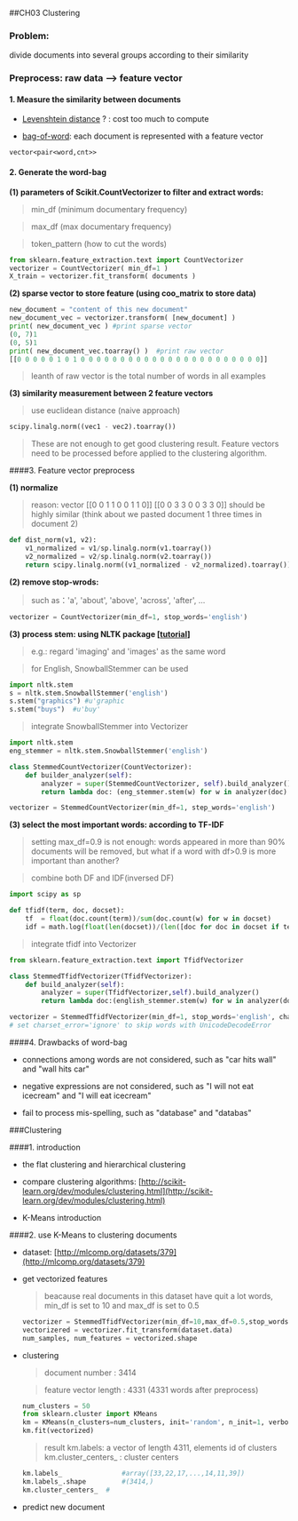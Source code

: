 ##CH03 Clustering

### Problem:

divide documents into several groups according to their similarity

### Preprocess: raw data --> feature vector

#### 1. Measure the similarity between documents

* [Levenshtein distance](http://en.wikipedia.org/wiki/Levenshtein_distance) ? : cost too much to compute

* [bag-of-word](http://en.wikipedia.org/wiki/Bag-of-words_model):  each document is represented with a feature vector
~~~
vector<pair<word,cnt>>
~~~

#### 2. Generate the word-bag

**(1) parameters of Scikit.CountVectorizer to filter and extract words:**
	
> min\_df (minimum documentary frequency)
	
> max\_df (max documentary frequency)
	
> token_pattern (how to cut the words)

~~~python
from sklearn.feature_extraction.text import CountVectorizer
vectorizer = CountVectorizer( min_df=1 )
X_train = vectorizer.fit_transform( documents )
~~~
		
**(2) sparse vector to store feature (using coo_matrix to store data)**
	
~~~python
new_document = "content of this new document"
new_document_vec = vectorizer.transform( [new_document] )
print( new_document_vec ) #print sparse vector
(0, 7)1
(0, 5)1
print( new_document_vec.toarray() )  #print raw vector
[[0 0 0 0 0 1 0 1 0 0 0 0 0 0 0 0 0 0 0 0 0 0 0 0 0 0 0 0 0 0 0]]
~~~
	
> leanth of raw vector is the total number of words in all examples
	
**(3) similarity measurement between 2 feature vectors**

> use euclidean distance (naive approach)
	
~~~python
scipy.linalg.norm((vec1 - vec2).toarray())
~~~
	
> These are not enough to get good clustering result. Feature vectors need to be processed before applied to the clustering algorithm.


####3. Feature vector preprocess

**(1) normalize**

> reason: vector [[0 0 1 1 0 0 1 1 0]] [[0 0 3 3 0 0 3 3 0]] should be highly similar (think about we pasted document 1 three times in document 2)
	
~~~python
def dist_norm(v1, v2):
	v1_normalized = v1/sp.linalg.norm(v1.toarray())
	v2_normalized = v2/sp.linalg.norm(v2.toarray())
	return scipy.linalg.norm((v1_normalized - v2_normalized).toarray())
~~~

**(2) remove stop-wrods:**

> such as：'a', 'about', 'above', 'across', 'after', ...

~~~python
vectorizer = CountVectorizer(min_df=1, stop_words='english')
~~~

**(3) process stem: using NLTK package [[tutorial](http://text-processing.com/demo/stem/)]**

> e.g.: regard 'imaging' and 'images' as the same word

> for English, SnowballStemmer can be used

~~~python
import nltk.stem
s = nltk.stem.SnowballStemmer('english')
s.stem("graphics") #u'graphic
s.stem("buys")	#u'buy'
~~~

> integrate SnowballStemmer into Vectorizer

~~~python
import nltk.stem
eng_stemmer = nltk.stem.SnowballStemmer('english')

class StemmedCountVectorizer(CountVectorizer):
	def builder_analyzer(self):
		analyzer = super(StemmedCountVectorizer, self).build_analyzer()
		return lambda doc: (eng_stemmer.stem(w) for w in analyzer(doc) )

vectorizer = StemmedCountVectorizer(min_df=1, step_words='english')
~~~

**(3) select the most important words: according to TF-IDF**

> setting max_df=0.9 is not enough: words appeared in more than 90% documents will be removed, but what if a word with df>0.9 is more important than another?

> combine both DF and IDF(inversed DF)

~~~python
import scipy as sp

def tfidf(term, doc, docset):
	tf  = float(doc.count(term))/sum(doc.count(w) for w in docset)
	idf = math.log(float(len(docset))/(len([doc for doc in docset if term in doc])))
~~~

> integrate tfidf into Vectorizer

~~~python
from sklearn.feature_extraction.text import TfidfVectorizer

class StemmedTfidfVectorizer(TfidfVectorizer):
	def build_analyzer(self):
		analyzer = super(TfidfVectorizer,self).build_analyzer()
		return lambda doc:(english_stemmer.stem(w) for w in analyzer(doc))

vectorizer = StemmedTfidfVectorizer(min_df=1, stop_words='english', charset_error='ignore')
# set charset_error='ignore' to skip words with UnicodeDecodeError
~~~

####4. Drawbacks of word-bag

* connections among words are not considered, such as "car hits wall" and "wall hits car"

* negative expressions are not considered, such as "I will not eat icecream" and "I will eat icecream"

* fail to process mis-spelling, such as "database" and "databas"

###Clustering

####1. introduction

* the flat clustering and hierarchical clustering

* compare clustering algorithms: [http://scikit-learn.org/dev/modules/clustering.html](http://scikit-learn.org/dev/modules/clustering.html)

* K-Means introduction

####2. use K-Means to clustering documents

* dataset: [http://mlcomp.org/datasets/379](http://mlcomp.org/datasets/379)

* get vectorized features

	> beacause real documents in this dataset have quit a lot words, min_df is set to 10 and max_df is set to 0.5

	~~~python
	vectorizer = StemmedTfidfVectorizer(min_df=10,max_df=0.5,stop_words='english',charset_error='ignore'
	vectorizered = vectorizer.fit_transform(dataset.data)
	num_samples, num_features = vectorized.shape
	~~~
	
* clustering

	> document number : 3414
	
	> feature vector length : 4331 (4331 words after preprocess)
	
	~~~python
	num_clusters = 50
	from sklearn.cluster import KMeans
	km = KMeans(n_clusters=num_clusters, init='random', n_init=1, verbose=1)
	km.fit(vectorized)
	~~~
	
	> result 
	> km.labels: a vector of length 4311, elements id of clusters
	> km.cluster_centers_ : cluster centers
	
	~~~python
	km.labels_  			 #array([33,22,17,...,14,11,39])
	km.labels_.shape		 #(3414,)
	km.cluster_centers_	 #
	~~~

* predict new document
	
	
	
	
	